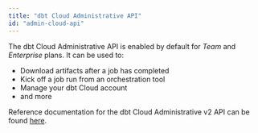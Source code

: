 ```yaml
---
title: "dbt Cloud Administrative API"
id: "admin-cloud-api"
---
```


The dbt Cloud Administrative API is enabled by default for _Team_ and _Enterprise_ plans. It can be used to:

- Download artifacts after a job has completed
- Kick off a job run from an orchestration tool
- Manage your dbt Cloud account
- and more

Reference documentation for the dbt Cloud Administrative v2 API can be found [here](/dbt-cloud/api-v2).
